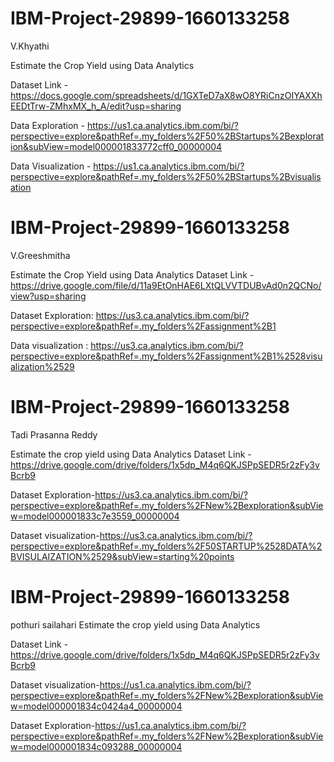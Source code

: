 # IBM-Project-29899-1660133258
V.Khyathi

Estimate the Crop Yield using Data Analytics

Dataset Link - https://docs.google.com/spreadsheets/d/1GXTeD7aX8wO8YRiCnzOIYAXXhEEDtTrw-ZMhxMX_h_A/edit?usp=sharing

Data Exploration - https://us1.ca.analytics.ibm.com/bi/?perspective=explore&pathRef=.my_folders%2F50%2BStartups%2Bexploration&subView=model000001833772cff0_00000004

Data Visualization - https://us1.ca.analytics.ibm.com/bi/?perspective=explore&pathRef=.my_folders%2F50%2BStartups%2Bvisualisation



# IBM-Project-29899-1660133258
V.Greeshmitha 

Estimate the Crop Yield using Data Analytics
Dataset Link - https://drive.google.com/file/d/11a9EtOnHAE6LXtQLVVTDUBvAd0n2QCNo/view?usp=sharing

Dataset Exploration: https://us3.ca.analytics.ibm.com/bi/?perspective=explore&pathRef=.my_folders%2Fassignment%2B1

Data visualization : https://us3.ca.analytics.ibm.com/bi/?perspective=explore&pathRef=.my_folders%2Fassignment%2B1%2528visualization%2529



# IBM-Project-29899-1660133258
Tadi Prasanna Reddy

Estimate the crop yield using Data Analytics
Dataset Link - https://drive.google.com/drive/folders/1x5dp_M4q6QKJSPpSEDR5r2zFy3vBcrb9

Dataset Exploration-https://us3.ca.analytics.ibm.com/bi/?perspective=explore&pathRef=.my_folders%2FNew%2Bexploration&subView=model000001833c7e3559_00000004

Dataset visualization-https://us3.ca.analytics.ibm.com/bi/?perspective=explore&pathRef=.my_folders%2F50STARTUP%2528DATA%2BVISULAIZATION%2529&subView=starting%20points


# IBM-Project-29899-1660133258
pothuri sailahari
Estimate the crop yield using Data Analytics

Dataset Link - https://drive.google.com/drive/folders/1x5dp_M4q6QKJSPpSEDR5r2zFy3vBcrb9

Dataset visualization-https://us1.ca.analytics.ibm.com/bi/?perspective=explore&pathRef=.my_folders%2FNew%2Bexploration&subView=model000001834c0424a4_00000004

Dataset Exploration-https://us1.ca.analytics.ibm.com/bi/?perspective=explore&pathRef=.my_folders%2FNew%2Bexploration&subView=model000001834c093288_00000004



